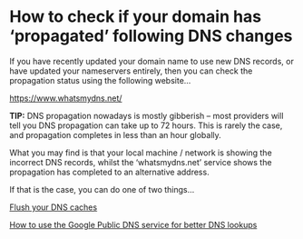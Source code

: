 # How to check if your domain has ‘propagated’ following DNS changes

If you have recently updated your domain name to use new DNS records, or have updated your nameservers entirely, then you can check the propagation status using the following website…

https://www.whatsmydns.net/

**TIP:** DNS propagation nowadays is mostly gibberish – most providers will tell you DNS propagation can take up to 72 hours. This is rarely the case, and propagation completes in less than an hour globally.

What you may find is that your local machine / network is showing the incorrect DNS records, whilst the ‘whatsmydns.net’ service shows the propagation has completed to an alternative address.

If that is the case, you can do one of two things…

[Flush your DNS caches](https://brixly.uk/learn-article/flush-local-machines-dns-cache/)

[How to use the Google Public DNS service for better DNS lookups](https://brixly.uk/learn-article/use-google-public-dns-faster-dns-lookups/)  



